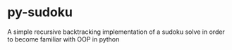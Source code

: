# py-sudoku
A simple recursive backtracking implementation of a sudoku solve in order to become familiar with OOP in python
